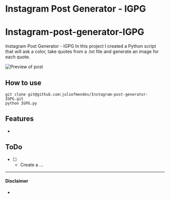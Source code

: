# Instagram Post Generator - IGPG
# Instagram-post-generator-IGPG
Instagram Post Generator - IGPG
In this project I created a Python script that will ask a color, take quotes from a .txt file and generate an image for each quote.

![Preview of post](https://raw.githubusercontent.com/juliofmendes/Instagram-post-generator-IGPG/master/example_line_7.png)


## How to use
```
git clone git@github.com:juliofmendes/Instagram-post-generator-IGPG.git
python IGPG.py
```

## Features
- 


## ToDo
* [ ] - Create a ...

---
#### Disclaimer
- 
